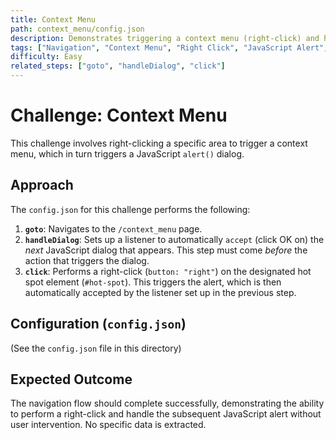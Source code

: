 ```yaml
---
title: Context Menu
path: context_menu/config.json
description: Demonstrates triggering a context menu (right-click) and handling the resulting JavaScript alert.
tags: ["Navigation", "Context Menu", "Right Click", "JavaScript Alert", "Dialog Handling"]
difficulty: Easy
related_steps: ["goto", "handleDialog", "click"]
---
```


# Challenge: Context Menu

This challenge involves right-clicking a specific area to trigger a context menu, which in turn triggers a JavaScript `alert()` dialog.

## Approach

The `config.json` for this challenge performs the following:

1.  **`goto`**: Navigates to the `/context_menu` page.
2.  **`handleDialog`**: Sets up a listener to automatically `accept` (click OK on) the *next* JavaScript dialog that appears. This step must come *before* the action that triggers the dialog.
3.  **`click`**: Performs a right-click (`button: "right"`) on the designated hot spot element (`#hot-spot`). This triggers the alert, which is then automatically accepted by the listener set up in the previous step.

## Configuration (`config.json`)

(See the `config.json` file in this directory)

## Expected Outcome

The navigation flow should complete successfully, demonstrating the ability to perform a right-click and handle the subsequent JavaScript alert without user intervention. No specific data is extracted.

